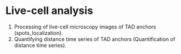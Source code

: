 # Live-cell analysis

1. Processing of live-cell microscopy images of TAD anchors (spots_localization).
2. Quantifying distance time series of TAD anchors (Quantification of distance time series).

